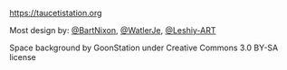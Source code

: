 https://taucetistation.org

Most design by: [@BartNixon](https://github.com/BartNixon), [@WatlerJe](https://github.com/WatlerJe), [@Leshiy-ART](https://github.com/Leshiy-ART)

Space background by GoonStation under Creative Commons 3.0 BY-SA license
